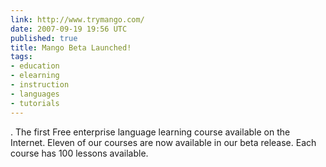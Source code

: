 ```yaml
---
link: http://www.trymango.com/
date: 2007-09-19 19:56 UTC
published: true
title: Mango Beta Launched!
tags:
- education
- elearning
- instruction
- languages
- tutorials
---
```


. The first Free enterprise language learning course available on the Internet. Eleven of our courses are now available in our beta release. Each course has 100 lessons available.
